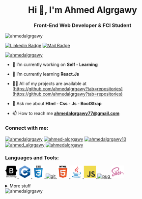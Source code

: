 <h1 align="center">Hi 👋, I'm Ahmed Algrgawy</h1>
<h3 align="center">Front-End Web Developer & FCI Student</h3>

<p align="left"> <img src="https://komarev.com/ghpvc/?username=ahmedalgrgawy&label=Profile%20views&color=0e75b6&style=flat" alt="ahmedalgrgawy" /> </p>

[![Linkedin Badge](https://img.shields.io/badge/-ahmedalgrgawy-0e76a8?style=flat&labelColor=0e76a8&logo=linkedin&logoColor=white)](https://linkedin.com/in/ahmed-algrgawy) [![Mail Badge](https://img.shields.io/badge/-ahmedalgrgawy-c0392b?style=flat&labelColor=c0392b&logo=gmail&logoColor=white)](mailto:ahmedalgrgawy77@gmail.com) 

<p align="left"> <a href="https://twitter.com/ahmedalgrgawy" target="blank"><img src="https://img.shields.io/twitter/follow/ahmedalgrgawy?logo=twitter&style=for-the-badge" alt="ahmedalgrgawy" /></a> </p>


- 🔭 I’m currently working on **Self - Learning**

- 🌱 I’m currently learning **React.Js**

- 👨‍💻 All of my projects are available at [https://github.com/ahmedalgrgawy?tab=repositories](https://github.com/ahmedalgrgawy?tab=repositories)

- 💬 Ask me about **Html - Css - Js - BootStrap**

- 📫 How to reach me **ahmedalgrgawy77@gmail.com**

<h3 align="left">Connect with me:</h3>
<p align="left">
<a href="https://twitter.com/ahmedalgrgawy" target="blank"><img align="center" src="https://raw.githubusercontent.com/rahuldkjain/github-profile-readme-generator/master/src/images/icons/Social/twitter.svg" alt="ahmedalgrgawy" height="30" width="40" /></a>
<a href="https://linkedin.com/in/ahmed-algrgawy" target="blank"><img align="center" src="https://raw.githubusercontent.com/rahuldkjain/github-profile-readme-generator/master/src/images/icons/Social/linked-in-alt.svg" alt="ahmed-algrgawy" height="30" width="40" /></a>
<a href="https://fb.com/ahmedalgrgawy10" target="blank"><img align="center" src="https://raw.githubusercontent.com/rahuldkjain/github-profile-readme-generator/master/src/images/icons/Social/facebook.svg" alt="ahmedalgrgawy10" height="30" width="40" /></a>
<a href="https://instagram.com/ahmed_algrgawy" target="blank"><img align="center" src="https://raw.githubusercontent.com/rahuldkjain/github-profile-readme-generator/master/src/images/icons/Social/instagram.svg" alt="ahmed_algrgawy" height="30" width="40" /></a>
<a href="https://codeforces.com/profile/ahmedalgrgawy" target="blank"><img align="center" src="https://raw.githubusercontent.com/rahuldkjain/github-profile-readme-generator/master/src/images/icons/Social/codeforces.svg" alt="ahmedalgrgawy" height="30" width="40" /></a>
</p>

<h3 align="left">Languages and Tools:</h3>
<p align="left"> <a href="https://getbootstrap.com" target="_blank" rel="noreferrer"> <img src="https://raw.githubusercontent.com/devicons/devicon/master/icons/bootstrap/bootstrap-plain-wordmark.svg" alt="bootstrap" width="40" height="40"/> </a> <a href="https://www.w3schools.com/cpp/" target="_blank" rel="noreferrer"> <img src="https://raw.githubusercontent.com/devicons/devicon/master/icons/cplusplus/cplusplus-original.svg" alt="cplusplus" width="40" height="40"/> </a> <a href="https://www.w3schools.com/css/" target="_blank" rel="noreferrer"> <img src="https://raw.githubusercontent.com/devicons/devicon/master/icons/css3/css3-original-wordmark.svg" alt="css3" width="40" height="40"/> </a> <a href="https://git-scm.com/" target="_blank" rel="noreferrer"> <img src="https://www.vectorlogo.zone/logos/git-scm/git-scm-icon.svg" alt="git" width="40" height="40"/> </a> <a href="https://www.w3.org/html/" target="_blank" rel="noreferrer"> <img src="https://raw.githubusercontent.com/devicons/devicon/master/icons/html5/html5-original-wordmark.svg" alt="html5" width="40" height="40"/> </a> <a href="https://www.java.com" target="_blank" rel="noreferrer"> <img src="https://raw.githubusercontent.com/devicons/devicon/master/icons/java/java-original.svg" alt="java" width="40" height="40"/> </a> <a href="https://developer.mozilla.org/en-US/docs/Web/JavaScript" target="_blank" rel="noreferrer"> <img src="https://raw.githubusercontent.com/devicons/devicon/master/icons/javascript/javascript-original.svg" alt="javascript" width="40" height="40"/> </a> <a href="https://pugjs.org" target="_blank" rel="noreferrer"> <img src="https://cdn.worldvectorlogo.com/logos/pug.svg" alt="pug" width="40" height="40"/> </a> <a href="https://sass-lang.com" target="_blank" rel="noreferrer"> <img src="https://raw.githubusercontent.com/devicons/devicon/master/icons/sass/sass-original.svg" alt="sass" width="40" height="40"/> </a> </p>



<details>
<summary>
  More stuff 
</summary>
<br >
  
#### Github Stats

![Ipenywis's github stats](https://github-readme-stats.vercel.app/api?username=ahmedalgrgawy&count_private=true&theme=tokyonight&hide=contribs,prs)
 
  <img src="https://github-readme-stats.vercel.app/api/top-langs?username=ahmedalgrgawy&show_icons=true&locale=en&layout=compact&bg_color=0D1117&hide_border=true&theme=discord_old_blurple" alt="ahmedalgrgawy"/>

</details>

<img src="https://github-readme-stats.vercel.app/api?username=ahmedalgrgawy&show_icons=true&locale=en&bg_color=0D1117&hide_border=true&theme=discord_old_blurple" alt="ahmedalgrgawy" align="left"/>
